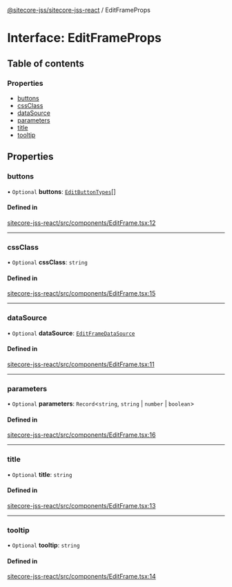 [@sitecore-jss/sitecore-jss-react](../README.md) / EditFrameProps

# Interface: EditFrameProps

## Table of contents

### Properties

- [buttons](EditFrameProps.md#buttons)
- [cssClass](EditFrameProps.md#cssclass)
- [dataSource](EditFrameProps.md#datasource)
- [parameters](EditFrameProps.md#parameters)
- [title](EditFrameProps.md#title)
- [tooltip](EditFrameProps.md#tooltip)

## Properties

### buttons

• `Optional` **buttons**: [`EditButtonTypes`](../README.md#editbuttontypes)[]

#### Defined in

[sitecore-jss-react/src/components/EditFrame.tsx:12](https://github.com/Sitecore/jss/blob/bbc7ec2d5/packages/sitecore-jss-react/src/components/EditFrame.tsx#L12)

___

### cssClass

• `Optional` **cssClass**: `string`

#### Defined in

[sitecore-jss-react/src/components/EditFrame.tsx:15](https://github.com/Sitecore/jss/blob/bbc7ec2d5/packages/sitecore-jss-react/src/components/EditFrame.tsx#L15)

___

### dataSource

• `Optional` **dataSource**: [`EditFrameDataSource`](../README.md#editframedatasource)

#### Defined in

[sitecore-jss-react/src/components/EditFrame.tsx:11](https://github.com/Sitecore/jss/blob/bbc7ec2d5/packages/sitecore-jss-react/src/components/EditFrame.tsx#L11)

___

### parameters

• `Optional` **parameters**: `Record`\<`string`, `string` \| `number` \| `boolean`\>

#### Defined in

[sitecore-jss-react/src/components/EditFrame.tsx:16](https://github.com/Sitecore/jss/blob/bbc7ec2d5/packages/sitecore-jss-react/src/components/EditFrame.tsx#L16)

___

### title

• `Optional` **title**: `string`

#### Defined in

[sitecore-jss-react/src/components/EditFrame.tsx:13](https://github.com/Sitecore/jss/blob/bbc7ec2d5/packages/sitecore-jss-react/src/components/EditFrame.tsx#L13)

___

### tooltip

• `Optional` **tooltip**: `string`

#### Defined in

[sitecore-jss-react/src/components/EditFrame.tsx:14](https://github.com/Sitecore/jss/blob/bbc7ec2d5/packages/sitecore-jss-react/src/components/EditFrame.tsx#L14)

